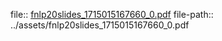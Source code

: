file:: [fnlp20slides_1715015167660_0.pdf](../assets/fnlp20slides_1715015167660_0.pdf)
file-path:: ../assets/fnlp20slides_1715015167660_0.pdf
